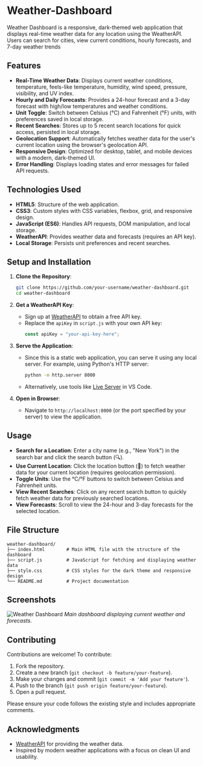 # Weather-Dashboard
Weather Dashboard is a responsive, dark-themed web application that displays real-time weather data for any location using the WeatherAPI. Users can search for cities, view current conditions, hourly forecasts, and 7-day weather trends

## Features

- **Real-Time Weather Data**: Displays current weather conditions, temperature, feels-like temperature, humidity, wind speed, pressure, visibility, and UV index.
- **Hourly and Daily Forecasts**: Provides a 24-hour forecast and a 3-day forecast with high/low temperatures and weather conditions.
- **Unit Toggle**: Switch between Celsius (°C) and Fahrenheit (°F) units, with preferences saved in local storage.
- **Recent Searches**: Stores up to 5 recent search locations for quick access, persisted in local storage.
- **Geolocation Support**: Automatically fetches weather data for the user's current location using the browser's geolocation API.
- **Responsive Design**: Optimized for desktop, tablet, and mobile devices with a modern, dark-themed UI.
- **Error Handling**: Displays loading states and error messages for failed API requests.

## Technologies Used

- **HTML5**: Structure of the web application.
- **CSS3**: Custom styles with CSS variables, flexbox, grid, and responsive design.
- **JavaScript (ES6)**: Handles API requests, DOM manipulation, and local storage.
- **WeatherAPI**: Provides weather data and forecasts (requires an API key).
- **Local Storage**: Persists unit preferences and recent searches.

## Setup and Installation

1. **Clone the Repository**:
   ```bash
   git clone https://github.com/your-username/weather-dashboard.git
   cd weather-dashboard
   ```

2. **Get a WeatherAPI Key**:
   - Sign up at [WeatherAPI](https://www.weatherapi.com/) to obtain a free API key.
   - Replace the `apiKey` in `script.js` with your own API key:
     ```javascript
     const apiKey = "your-api-key-here";
     ```

3. **Serve the Application**:
   - Since this is a static web application, you can serve it using any local server. For example, using Python's HTTP server:
     ```bash
     python -m http.server 8000
     ```
   - Alternatively, use tools like [Live Server](https://marketplace.visualstudio.com/items?itemName=ritwickdey.LiveServer) in VS Code.

4. **Open in Browser**:
   - Navigate to `http://localhost:8000` (or the port specified by your server) to view the application.

## Usage

- **Search for a Location**: Enter a city name (e.g., "New York") in the search bar and click the search button (🔍).
- **Use Current Location**: Click the location button (📍) to fetch weather data for your current location (requires geolocation permission).
- **Toggle Units**: Use the °C/°F buttons to switch between Celsius and Fahrenheit units.
- **View Recent Searches**: Click on any recent search button to quickly fetch weather data for previously searched locations.
- **View Forecasts**: Scroll to view the 24-hour and 3-day forecasts for the selected location.

## File Structure

```
weather-dashboard/
├── index.html        # Main HTML file with the structure of the dashboard
├── script.js         # JavaScript for fetching and displaying weather data
├── style.css         # CSS styles for the dark theme and responsive design
└── README.md         # Project documentation
```

## Screenshots

![Weather Dashboard](images/image.png)
*Main dashboard displaying current weather and forecasts.*

## Contributing

Contributions are welcome! To contribute:

1. Fork the repository.
2. Create a new branch (`git checkout -b feature/your-feature`).
3. Make your changes and commit (`git commit -m 'Add your feature'`).
4. Push to the branch (`git push origin feature/your-feature`).
5. Open a pull request.

Please ensure your code follows the existing style and includes appropriate comments.

## Acknowledgments

- [WeatherAPI](https://www.weatherapi.com/) for providing the weather data.
- Inspired by modern weather applications with a focus on clean UI and usability.
